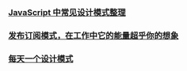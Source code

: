### [JavaScript 中常见设计模式整理](https://juejin.im/post/5afe6430518825428630bc4d)
### [发布订阅模式，在工作中它的能量超乎你的想象](https://juejin.im/post/5b125ad3e51d450688133f22)
### [每天一个设计模式](https://godbmw.com/archives/)
